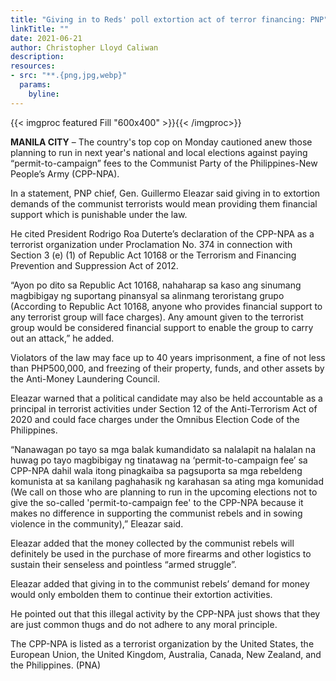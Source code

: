 ```yaml
---
title: "Giving in to Reds' poll extortion act of terror financing: PNP"
linkTitle: ""
date: 2021-06-21
author: Christopher Lloyd Caliwan
description:
resources:
- src: "**.{png,jpg,webp}"
  params:
    byline: 
---
```

{{< imgproc featured Fill "600x400" >}}{{< /imgproc>}}

**MANILA CITY** –  The country's top cop on Monday cautioned anew those planning to run in next year's national and local elections against paying “permit-to-campaign” fees to the Communist Party of the Philippines-New People’s Army (CPP-NPA).

In a statement, PNP chief, Gen. Guillermo Eleazar said giving in to extortion demands of the communist terrorists would mean providing them financial support which is punishable under the law.

He cited President Rodrigo Roa Duterte’s declaration of the CPP-NPA as a terrorist organization under Proclamation No. 374 in connection with Section 3 (e) (1) of Republic Act 10168 or the Terrorism and Financing Prevention and Suppression Act of 2012.

“Ayon po dito sa Republic Act 10168, nahaharap sa kaso ang sinumang magbibigay ng suportang pinansyal sa alinmang teroristang grupo (According to Republic Act 10168, anyone who provides financial support to any terrorist group will face charges). Any amount given to the terrorist group would be considered financial support to enable the group to carry out an attack,” he added.

Violators of the law may face up to 40 years imprisonment, a fine of not less than PHP500,000, and freezing of their property, funds, and other assets by the Anti-Money Laundering Council.

Eleazar warned that a political candidate may also be held accountable as a principal in terrorist activities under Section 12 of the Anti-Terrorism Act of 2020 and could face charges under the Omnibus Election Code of the Philippines.

“Nanawagan po tayo sa mga balak kumandidato sa nalalapit na halalan na huwag po tayo magbibigay ng tinatawag na ‘permit-to-campaign fee’ sa CPP-NPA dahil wala itong pinagkaiba sa pagsuporta sa mga rebeldeng komunista at sa kanilang paghahasik ng karahasan sa ating mga komunidad (We call on those who are planning to run in the upcoming elections not to give the so-called 'permit-to-campaign fee' to the CPP-NPA because it makes no difference in supporting the communist rebels and in sowing violence in the community),” Eleazar said.

Eleazar added that the money collected by the communist rebels will definitely be used in the purchase of more firearms and other logistics to sustain their senseless and pointless “armed struggle”.

Eleazar added that giving in to the communist rebels’ demand for money would only embolden them to continue their extortion activities.

He pointed out that this illegal activity by the CPP-NPA just shows that they are just common thugs and do not adhere to any moral principle.

The CPP-NPA is listed as a terrorist organization by the United States, the European Union, the United Kingdom, Australia, Canada, New Zealand, and the Philippines. (PNA)